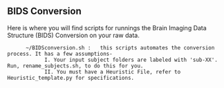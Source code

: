 ## BIDS Conversion

Here is where you will find scripts for runnings the Brain Imaging Data Structure (BIDS) Conversion on your raw data.

          ~/BIDSconversion.sh :   this scripts automates the conversion process. It has a few assumptions-
                I. Your input subject folders are labeled with 'sub-XX'. Run, rename_subjects.sh, to do this for you.
                II. You must have a Heuristic File, refer to Heuristic_template.py for specifications.

                
